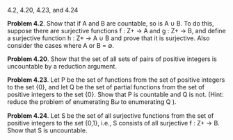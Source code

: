 4.2, 4.20, 4.23, and 4.24

**Problem 4.2**. Show that if A and B are countable, so is A ∪ B. To do this, suppose there are surjective functions f : Z+ → A and g : Z+ → B, and define a surjective function h : Z+ → A ∪ B and prove that it is surjective. Also consider the cases where A or B = ∅.




**Problem 4.20**. Show that the set of all sets of pairs of positive integers is uncountable by a reduction argument.

**Problem 4.23**. Let P be the set of functions from the set of positive integers to the set {0}, and let Q be the set of partial functions from the set of positive integers to the set {0}. Show that P is countable and Q is not. (Hint: reduce the problem of enumerating B𝜔 to enumerating Q ).

**Problem 4.24**. Let S be the set of all surjective functions from the set of positive integers to the set {0,1}, i.e., S consists of all surjective f : Z+ → B. Show that S is uncountable.